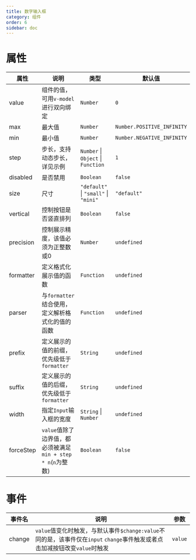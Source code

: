 ```yaml
---
title: 数字输入框
category: 组件
order: 6
sidebar: doc
---
```


# 属性

| 属性 | 说明 | 类型 | 默认值 |
| --- | --- | --- | --- |
| value | 组件的值，可用`v-model`进行双向绑定 | `Number` | `0` |
| max | 最大值 | `Number` | `Number.POSITIVE_INFINITY` |
| min | 最小值 | `Number` | `Number.NEGATIVE_INFINITY` | 
| step | 步长，支持动态步长，详见示例 | `Number` &#124; `Object` &#124; `Function` | `1` |
| disabled | 是否禁用 | `Boolean` | `false` |
| size | 尺寸 | `"default"` &#124; `"small"` &#124; `"mini"` | `"default"` |
| vertical | 控制按钮是否竖直排列 | `Boolean` | `false` |
| precision | 控制展示精度，该值必须为正整数或0 | `Number` | `undefined` |
| formatter | 定义格式化展示值的函数 | `Function` | `undefined` |
| parser | 与`formatter`结合使用，定义解析格式化的值的函数 | `Function` | `undefined` |
| prefix | 定义展示的值的前缀，优先级低于`formatter` | `String` | `undefined` |
| suffix | 定义展示的值的后缀，优先级低于`formatter` | `String` | `undefined` |
| width | 指定`Input`输入框的宽度 | `String` &#124; `Number` | `undefined` |
| forceStep | `value`值除了边界值，都必须被满足`min + step * n`(`n`为整数) | `Boolean` | `false` |

# 事件

| 事件名 | 说明 | 参数 |
| --- | --- | --- |
| change | `value`值变化时触发，与默认事件`$change:value`不同的是，该事件仅在`input` `change`事件触发或者点击加减按钮改变`value`时触发 | `value` |
